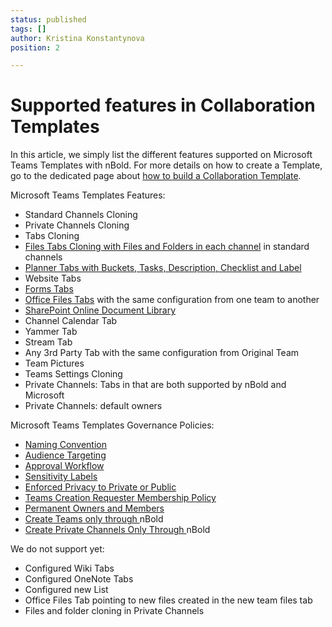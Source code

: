 ```yaml
---
status: published
tags: []
author: Kristina Konstantynova
position: 2

---
```

# Supported features in Collaboration Templates

In this article, we simply list the different features supported on Microsoft Teams Templates with nBold. For more details on how to create a Template, go to the dedicated page about [how to build a Collaboration Template](/collaboration-templates/create-a-new-collaboration-template).

Microsoft Teams Templates Features:
* Standard Channels Cloning
* Private Channels Cloning
* Tabs Cloning
* [Files Tabs Cloning with Files and Folders in each channel](/collaboration-templates/files-and-folders) in standard channels
* [Planner Tabs with Buckets, Tasks, Description, Checklist and Label](/collaboration-templates/microsoft-planner)
* Website Tabs
* [Forms Tabs](/collaboration-templates/microsoft-forms)
* [Office Files Tabs](/collaboration-templates/office-and-pdf-documents) with the same configuration from one team to another
* [SharePoint Online Document Library](/collaboration-templates/sharepoint-library)
* Channel Calendar Tab
* Yammer Tab
* Stream Tab
* Any 3rd Party Tab with the same configuration from Original Team
* Team Pictures
* Teams Settings Cloning
* Private Channels: Tabs in that are both supported by nBold and Microsoft
* Private Channels: default owners

Microsoft Teams Templates Governance Policies:

* [Naming Convention](/governance-policies/naming-conventions)
* [Audience Targeting](/governance-policies/audience-targeting)
* [Approval Workflow](/governance-policies/approval)
* [Sensitivity Labels](/governance-policies/sensitivity-labels)
* [Enforced Privacy to Private or Public](/governance-policies/security-policy)
* [Teams Creation Requester Membership Policy](/governance-policies/mandatory-number-of-owners-and-members)
* [Permanent Owners and Members](/governance-policies/permanent-members-and-owners-policy)
* [Create Teams only through ](https://help.salestim.com/en/articles/4182432-create-teams-only-through-microsoft-teams-templates-by-salestim)nBold
* [Create Private Channels Only Through ](https://help.salestim.com/en/articles/4182433-serve-private-channels-in-microsoft-teams-only-through-templates)nBold

We do not support yet:

* Configured Wiki Tabs
* Configured OneNote Tabs
* Configured new List
* Office Files Tab pointing to new files created in the new team files tab
* Files and folder cloning in Private Channels
